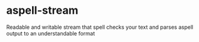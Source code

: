 aspell-stream
=============

Readable and writable stream that spell checks your text and parses aspell output to an understandable format
